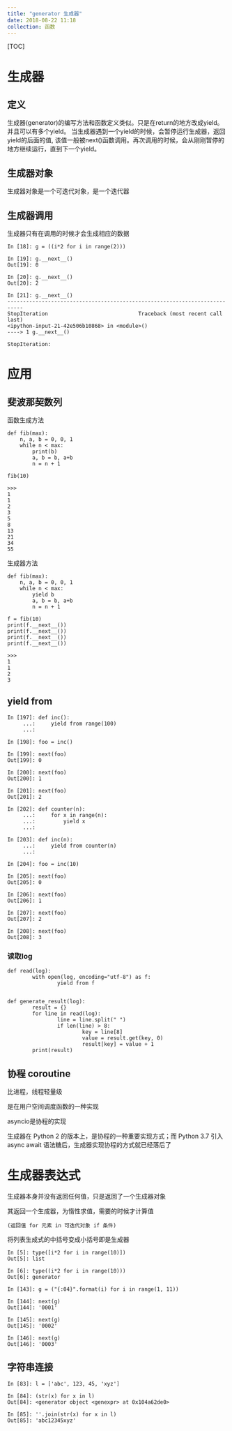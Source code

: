 ```yaml
---
title: "generator 生成器"
date: 2018-08-22 11:18
collection: 函数
---
```


[TOC]

# 生成器

## 定义

生成器(generator)的编写方法和函数定义类似。只是在return的地方改成yield。并且可以有多个yield。
当生成器遇到一个yield的时候，会暂停运行生成器，返回yield的后面的值, 该值一般被next()函数调用。再次调用的时候，会从刚刚暂停的地方继续运行，直到下一个yield。



## 生成器对象

生成器对象是一个可迭代对象，是一个迭代器



## 生成器调用

生成器只有在调用的时候才会生成相应的数据

```
In [18]: g = ((i*2 for i in range(2)))

In [19]: g.__next__()
Out[19]: 0

In [20]: g.__next__()
Out[20]: 2

In [21]: g.__next__()
---------------------------------------------------------------------------
StopIteration                             Traceback (most recent call last)
<ipython-input-21-42e506b10868> in <module>()
----> 1 g.__next__()

StopIteration:
```



# 应用

## 斐波那契数列

函数生成方法

```
def fib(max):
    n, a, b = 0, 0, 1
    while n < max:
        print(b)
        a, b = b, a+b
        n = n + 1

fib(10)

>>>
1
1
2
3
5
8
13
21
34
55
```



生成器方法

```
def fib(max):
    n, a, b = 0, 0, 1
    while n < max:
        yield b
        a, b = b, a+b
        n = n + 1

f = fib(10)
print(f.__next__())
print(f.__next__())
print(f.__next__())
print(f.__next__())

>>>
1
1
2
3
```



## yield from

```
In [197]: def inc():
     ...:     yield from range(100)
     ...:

In [198]: foo = inc()

In [199]: next(foo)
Out[199]: 0

In [200]: next(foo)
Out[200]: 1

In [201]: next(foo)
Out[201]: 2
```



```
In [202]: def counter(n):
     ...:     for x in range(n):
     ...:         yield x
     ...:

In [203]: def inc(n):
     ...:     yield from counter(n)
     ...:

In [204]: foo = inc(10)

In [205]: next(foo)
Out[205]: 0

In [206]: next(foo)
Out[206]: 1

In [207]: next(foo)
Out[207]: 2

In [208]: next(foo)
Out[208]: 3
```



### 读取log

```
def read(log):
		with open(log, encoding="utf-8") as f:
				yield from f
				

def generate_result(log):
		result = {}
		for line in read(log):
				line = line.split(" ")
				if len(line) > 8:
						key = line[8]
						value = result.get(key, 0)
						result[key] = value + 1
		print(result)
```



 

## 协程 coroutine

比进程，线程轻量级

是在用户空间调度函数的一种实现

asyncio是协程的实现

生成器在 Python 2 的版本上，是协程的一种重要实现方式；而 Python 3.7 引入 async await 语法糖后，生成器实现协程的方式就已经落后了









# 生成器表达式

生成器本身并没有返回任何值，只是返回了一个生成器对象



其返回一个生成器，为惰性求值，需要的时候才计算值

```
(返回值 for 元素 in 可迭代对象 if 条件)
```



将列表生成式的中括号变成小括号即是生成器

```
In [5]: type([i*2 for i in range(10)])
Out[5]: list

In [6]: type((i*2 for i in range(10)))
Out[6]: generator
```





```
In [143]: g = ("{:04}".format(i) for i in range(1, 11))

In [144]: next(g)
Out[144]: '0001'

In [145]: next(g)
Out[145]: '0002'

In [146]: next(g)
Out[146]: '0003'
```





## 字符串连接

```
In [83]: l = ['abc', 123, 45, 'xyz']

In [84]: (str(x) for x in l)
Out[84]: <generator object <genexpr> at 0x104a62de0>

In [85]: ''.join(str(x) for x in l)
Out[85]: 'abc12345xyz'
```

